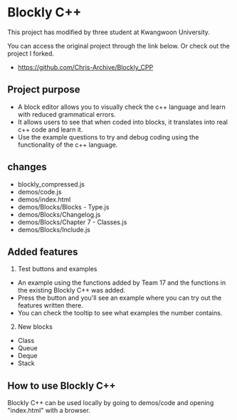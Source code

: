 # Blockly C++ #

This project has modified by three student at Kwangwoon University.

You can access the original project through the link below.
Or check out the project I forked.
- https://github.com/Chris-Archive/Blockly_CPP

## Project purpose ##

- A block editor allows you to visually check the c++ language and learn with reduced grammatical errors.
- It allows users to see that when coded into blocks, it translates into real c++ code and learn it.
- Use the example questions to try and debug coding using the functionality of the c++ language.

## changes ##

- blockly_compressed.js
- demos/code.js
- demos/index.html
- demos/Blocks/Blocks - Type.js
- demos/Blocks/Changelog.js
- demos/Blocks/Chapter 7 - Classes.js
- demos/Blocks/Include.js

## Added features ##
1. Test buttons and examples
- An example using the functions added by Team 17 and the functions in the existing Blockly C++ was added.
- Press the button and you'll see an example where you can try out the features written there.
- You can check the tooltip to see what examples the number contains.

2. New blocks
- Class
- Queue
- Deque
- Stack

## How to use Blockly C++ ##
Blockly C++ can be used locally by going to demos/code and opening "index.html" with a browser.
